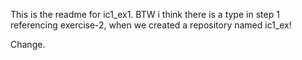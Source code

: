 This is the readme for ic1_ex1.
BTW i think there is a type in step 1 referencing exercise-2, when we created a repository named ic1_ex!

Change.